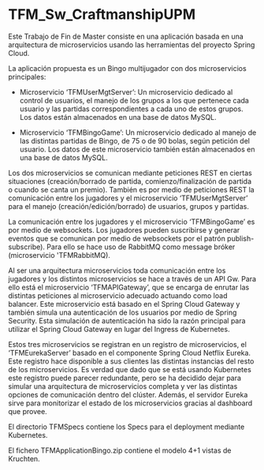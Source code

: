 # TFM_Sw_CraftmanshipUPM

Este Trabajo de Fin de Master consiste en una aplicación basada en una arquitectura de microservicios usando las herramientas del proyecto Spring Cloud. 

La aplicación propuesta es un Bingo multijugador con dos microservicios principales:

-	Microservicio ‘TFMUserMgtServer’: Un microservicio dedicado al control de usuarios, el manejo de los grupos a los que pertenece cada usuario y las partidas correspondientes a cada uno de estos grupos. Los datos están almacenados en una base de datos MySQL.

-	Microservicio ‘TFMBingoGame’: Un microservicio dedicado al manejo de las distintas partidas de Bingo, de 75 o de 90 bolas, según petición del usuario. Los datos de este microservicio también están almacenados en una base de datos MySQL. 

Los dos microservicios se comunican mediante peticiones REST en ciertas situaciones (creación/borrado de partida, comienzo/finalización de partida o cuando se canta un premio). También es por medio de peticiones REST la comunicación entre los jugadores y el microservicio ‘TFMUserMgtServer’ para el manejo (creación/edición/borrado) de usuarios, grupos y partidas.

La comunicación entre los jugadores y el microservicio ‘TFMBingoGame’ es por medio de websockets. Los jugadores pueden suscribirse y generar eventos que se comunican por medio de websockets por el patrón publish-subscribe). Para ello se hace uso de RabbitMQ como message bróker (microservicio 'TFMRabbitMQ). 

Al ser una arquitectura microservicios toda comunicación entre los jugadores y los distintos microservicios se hace a través de un API Gw. Para ello está el microservicio ‘TFMAPIGateway’, que se encarga de enrutar las distintas peticiones al microservicio adecuado actuando como load balancer. Este microservicio está basado en el Spring Cloud Gateway y también simula una autenticación de los usuarios por medio de Spring Security. Esta simulación de autenticación ha sido la razón principal para utilizar el Spring Cloud Gateway en lugar del Ingress de Kubernetes.

Estos tres microservicios se registran en un registro de microservicios, el ‘TFMEurekaServer’ basado en el componente Spring Cloud Netflix Eureka.  Este registro hace disponible a sus clientes las distintas instancias del resto de los microservicios. Es verdad que dado que se está usando Kubernetes este registro puede parecer redundante, pero se ha decidido dejar para simular una arquitectura de microservicios completa y ver las distintas opciones de comunicación dentro del clúster. Además, el servidor Eureka sirve para monitorizar el estado de los microservicios gracias al dashboard que provee.

El directorio TFMSpecs contiene los Specs para el deployment mediante Kubernetes.

El fichero TFMApplicationBingo.zip contiene el modelo 4+1 vistas de Kruchten.
